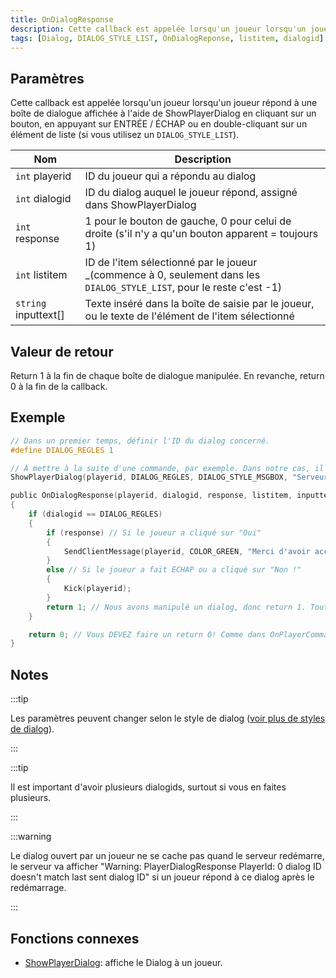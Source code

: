 ```yaml
---
title: OnDialogResponse
description: Cette callback est appelée lorsqu'un joueur lorsqu'un joueur répond à une boîte de dialogue affichée à l'aide de ShowPlayerDialog en cliquant sur un bouton, en appuyant sur ENTRÉE / ÉCHAP ou en double-cliquant sur un élément de liste (si vous utilisez un `DIALOG_STYLE_LIST`).
tags: [Dialog, DIALOG_STYLE_LIST, OnDialogReponse, listitem, dialogid]
---
```


## Paramètres

Cette callback est appelée lorsqu'un joueur lorsqu'un joueur répond à une boîte de dialogue affichée à l'aide de ShowPlayerDialog en cliquant sur un bouton, en appuyant sur ENTRÉE / ÉCHAP ou en double-cliquant sur un élément de liste (si vous utilisez un `DIALOG_STYLE_LIST`).

| Nom                  | Description                                                                                                             |
| -------------------- | ----------------------------------------------------------------------------------------------------------------------- |
| `int` playerid       | ID du joueur qui a répondu au dialog                                                                                    |
| `int` dialogid       | ID du dialog auquel le joueur répond, assigné dans ShowPlayerDialog                                                     |
| `int` response       | 1 pour le bouton de gauche, 0 pour celui de droite (s'il n'y a qu'un bouton apparent = toujours 1)                      |
| `int` listitem       | ID de l'item sélectionné par le joueur _(commence à 0, seulement dans les `DIALOG_STYLE_LIST`, pour le reste c'est -1)  |
| `string` inputtext[] | Texte inséré dans la boîte de saisie par le joueur, ou le texte de l'élément de l'item sélectionné                      |

## Valeur de retour

Return 1 à la fin de chaque boîte de dialogue manipulée.
En revanche, return 0 à la fin de la callback.

## Exemple

```c
// Dans un premier temps, définir l'ID du dialog concerné.
#define DIALOG_REGLES 1

// À mettre à la suite d'une commande, par exemple. Dans notre cas, il s'agit d'un style de dialog MSGBOX (n'affiche qu'un message).
ShowPlayerDialog(playerid, DIALOG_REGLES, DIALOG_STYLE_MSGBOX, "Serveur / Règlement", "- Pas de cheat\n- Pas de spam\n- Respect d'autrui\n\nAcceptez-vous ces règles ?", "Oui", "Non !");

public OnDialogResponse(playerid, dialogid, response, listitem, inputtext[])
{
    if (dialogid == DIALOG_REGLES)
    {
        if (response) // Si le joueur a cliqué sur "Oui"
        {
            SendClientMessage(playerid, COLOR_GREEN, "Merci d'avoir accepté les règles du serveur ! :)");
        }
        else // Si le joueur a fait ECHAP ou a cliqué sur "Non !"
        {
            Kick(playerid);
        }
        return 1; // Nous avons manipulé un dialog, donc return 1. Tout comme dans OnPlayerCommandText.
    }

    return 0; // Vous DEVEZ faire un return 0! Comme dans OnPlayerCommandText.
}
```

## Notes

:::tip

Les paramètres peuvent changer selon le style de dialog ([voir plus de styles de dialog](../resources/dialogstyles.md)).

:::

:::tip

Il est important d'avoir plusieurs dialogids, surtout si vous en faites plusieurs.

:::

:::warning

Le dialog ouvert par un joueur ne se cache pas quand le serveur redémarre, le serveur va afficher "Warning: PlayerDialogResponse PlayerId: 0 dialog ID doesn't match last sent dialog ID" si un joueur répond à ce dialog après le redémarrage.

:::

## Fonctions connexes

- [ShowPlayerDialog](../functions/ShowPlayerDialog.md): affiche le Dialog à un joueur.
